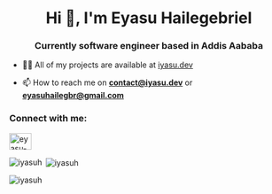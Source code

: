 <h1 align="center">Hi 👋, I'm Eyasu Hailegebriel</h1>
<h3 align="center">Currently software engineer based in Addis Aababa</h3>

- 👨‍💻 All of my projects are available at [iyasu.dev](https://www.iyasu.dev/)

- 📫 How to reach me on **contact@iyasu.dev** or **eyasuhailegbr@gmail.com**

<h3 align="left">Connect with me:</h3>
<p align="left">
<a href="https://linkedin.com/in/eyasu-hailegebriel-a423601a3" target="blank"><img align="center" src="https://raw.githubusercontent.com/rahuldkjain/github-profile-readme-generator/master/src/images/icons/Social/linked-in-alt.svg" alt="eyasu-hailegebriel-a423601a3" height="30" width="40" /></a>
</p>

<p><img align="left" src="https://github-readme-stats.vercel.app/api/top-langs?username=iyasuh&show_icons=true&locale=en&layout=compact" alt="iyasuh" /></p>

<p>&nbsp;<img align="center" src="https://github-readme-stats.vercel.app/api?username=iyasuh&show_icons=true&locale=en" alt="iyasuh" /></p>

<p><img align="center" src="https://github-readme-streak-stats.herokuapp.com/?user=iyasuh&" alt="iyasuh" /></p>
